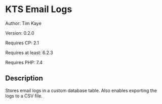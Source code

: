# KTS Email Logs
Author:            Tim Kaye

Version:           0.2.0

Requires CP:       2.1

Requires at least: 6.2.3

Requires PHP:      7.4

## Description
Stores email logs in a custom database table. Also enables exporting the logs to a CSV file.
